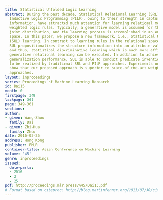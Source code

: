 ```yaml
---
title: Statistical Unfolded Logic Learning
abstract: During the past decade, Statistical Relational Learning (SRL) and Probabilistic
  Inductive Logic Programming (PILP), owing to their strength in capturing structure
  information, have attracted much attention for learning relational models such as
  weighted logic rules. Typically, a generative model is assumed for the structured
  joint distribution, and the learning process is accomplished in an enormous relational
  space. In this paper, we propose a new framework, i.e., Statistical Unfolded Logic
  (SUL) learning. In contrast to learning rules in the relational space directly,
  SUL propositionalizes the structure information into an attribute-value data set,
  and thus, statistical discriminative learning which is much more efficient than
  generative relational learning can be executed. In addition to achieving better
  generalization performance, SUL is able to conduct predicate invention that is hard
  to be realized by traditional SRL and PILP approaches. Experiments on real tasks
  show that our proposed approach is superior to state-of-the-art weighted rules learning
  approaches.
layout: inproceedings
series: Proceedings of Machine Learning Research
id: Dai15
month: 0
firstpage: 349
lastpage: 361
page: 349-361
sections: 
author:
- given: Wang-Zhou
  family: Dai
- given: Zhi-Hua
  family: Zhou
date: 2016-02-25
address: Hong Kong
publisher: PMLR
container-title: Asian Conference on Machine Learning
volume: '45'
genre: inproceedings
issued:
  date-parts:
  - 2016
  - 2
  - 25
pdf: http://proceedings.mlr.press/v45/Dai15.pdf
# Format based on citeproc: http://blog.martinfenner.org/2013/07/30/citeproc-yaml-for-bibliographies/
---
```

